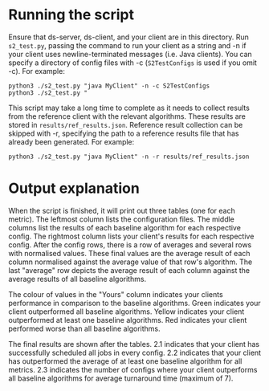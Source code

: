 # Running the script
Ensure that ds-server, ds-client, and your client are in this directory.
Run `s2_test.py`, passing the command to run your client as a string and -n if your client uses newline-terminated messages (i.e. Java clients).
You can specify a directory of config files with -c (`S2TestConfigs` is used if you omit -c).
For example:
```
python3 ./s2_test.py "java MyClient" -n -c S2TestConfigs
python3 ./s2_test.py "
```

This script may take a long time to complete as it needs to collect results from the reference client with the relevant algorithms.
These results are stored in `results/ref_results.json`.
Reference result collection can be skipped with -r, specifying the path to a reference results file that has already been generated.
For example:
```
python3 ./s2_test.py "java MyClient" -n -r results/ref_results.json
```

# Output explanation
When the script is finished, it will print out three tables (one for each metric).
The leftmost column lists the configuration files.
The middle columns list the results of each baseline algorithm for each respective config.
The rightmost column lists your client's results for each respective config.
After the config rows, there is a row of averages and several rows with normalised values.
These final values are the average result of each column normalised against the average value of that row's algorithm.
The last "average" row depicts the average result of each column against the average results of all baseline algorithms.

The colour of values in the "Yours" column indicates your clients performance in comparison to the baseline algorithms.
Green indicates your client outperformed all baseline algorithms.
Yellow indicates your client outperformed at least one baseline algorithms.
Red indicates your client performed worse than all baseline algorithms.

The final results are shown after the tables.
2.1 indicates that your client has successfully scheduled all jobs in every config.
2.2 indicates that your client has outperformed the average of at least one baseline algorithm for all metrics.
2.3 indicates the number of configs where your client outperforms all baseline algorithms for average turnaround time (maximum of 7).
